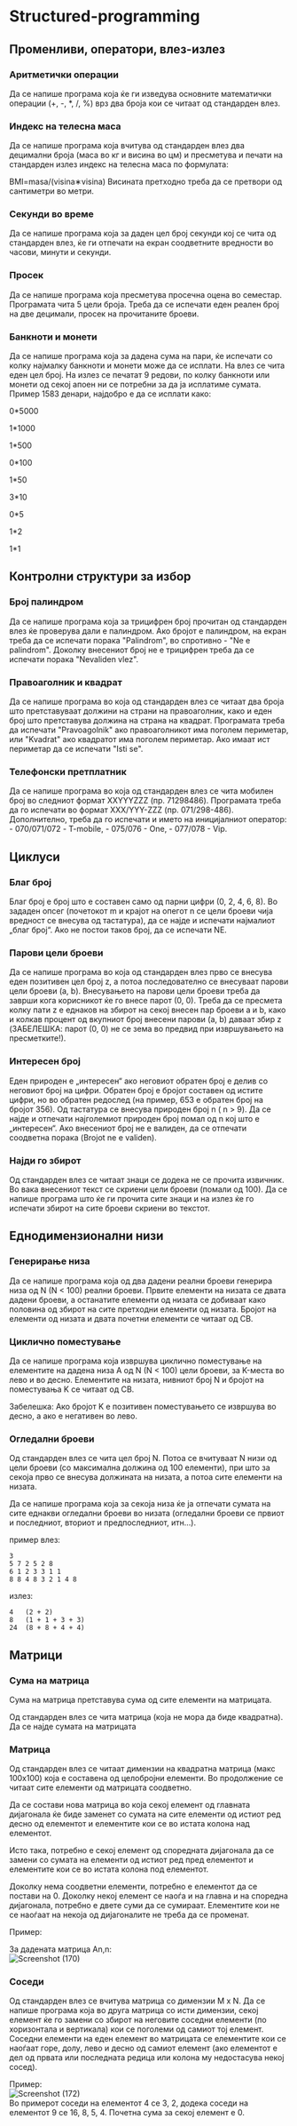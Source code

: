 # Structured-programming

## Променливи, оператори, влез-излез
### Аритметички операции
Да се напише програма која ќе ги изведува основните математички операции (+, -, *, /, %) врз два броја кои се читаат од стандарден влез.

### Индекс на телесна маса
Да се напише програма која вчитува од стандарден влез два децимални броја (маса во кг и висина во цм) и пресметува и печати на стандарден излез индекс на телесна маса по формулата:

BMI=masa/(visina∗visina)
Висината претходно треба да се претвори од сантиметри во метри.

### Секунди во време 
Да се напише програма коjа за даден цел броj секунди коj се чита од стандарден влез, ќе ги отпечати на екран соодветните вредности во часови, минути и секунди.

### Просек 
Да се напише програма која пресметува просечна оцена во семестар. Програмата чита 5 цели броја. Треба да се испечати еден реален број на две децимали, просек на прочитаните броеви.

### Банкноти и монети
Да се напише програма која за дадена сума на пари, ќе испечати со колку најмалку банкноти и монети може да се исплати. На влез се чита еден цел број. На излез се печатат 9 редови, по колку банкноти или монети од секој апоен ни се потребни за да ја исплатиме сумата. Пример 1583 денари, најдобро е да се исплати како:

0*5000

1*1000

1*500

0*100

1*50

3*10

0*5

1*2

1*1

## Контролни структури за избор 
### Број палиндром
Да се напише програма која за трицифрен број прочитан од стандарден влез ќе проверува дали е палиндром. Ако бројот е палиндром, на екран треба да се испечати порака "Palindrom", во спротивно - "Ne e palindrom". Доколку внесениот број не е трицифрен треба да се испечати порака "Nevaliden vlez".

### Правоаголник и квадрат
Да се напише програма во која од стандарден влез се читаат два броја што претставуваат должини на страни на правоаголник, како и еден број што претставува должина на страна на квадрат. Програмата треба да испечати "Pravoagolnik" ако правоаголникот има поголем периметар, или "Kvadrat" ако квадратот има поголем периметар. Ако имаат ист периметар да се испечати "Isti se".

### Телефонски претплатник
Да се напише програма во која од стандарден влез се чита мобилен број во следниот формат XXYYYZZZ (пр. 71298486). Програмата треба да го испечати во формат XXX/YYY-ZZZ (пр. 071/298-486). Дополнително, треба да го испечати и името на иницијалниот оператор: - 070/071/072 - T-mobile, - 075/076 - One, - 077/078 - Vip.

## Циклуси
### Благ број 
Благ број е број што е составен само од парни цифри (0, 2, 4, 6, 8). Во зададен опсег (почетокот m и крајот на опегот n се цели броеви чија вредност се внесува од тастатура), да се најде и испечати најмалиот „благ број“. Ако не постои таков број, да се испечати NE.

### Парови цели броеви
Да се напише програма во која од стандарден влез прво се внесува еден позитивен цел број z, а потоа последователно се внесуваат парови цели броеви (a, b). Внесувањето на парови цели броеви треба да заврши кога корисникот ќе го внесе парот (0, 0). Треба да се пресмета колку пати z е еднаков на збирот на секој внесен пар броеви a и b, како и колкав процент од вкупниот број внесени парови (a, b) даваат збир z (ЗАБЕЛЕШКА: парот (0, 0) не се зема во предвид при извршувањето на пресметките!).

### Интересен број
Eден природен e „интересен“ ако неговиот обратен број е делив со неговиот број на цифри. Обратен број е бројот составен од истите цифри, но во обратен редослед (на пример, 653 е обратен број на бројот 356). Од тастатура се внесува природен број n ( n > 9). Да се најде и отпечати најголемиот природен број помал од n кој што е „интересен“. Ако внесениот број не е валиден, да се отпечати соодветна порака (Brojot ne e validen).

### Најди го збирот
Од стандарден влез се читаат знаци се додека не се прочита извичник. Во вака внесениот текст се скриени цели броеви (помали од 100). Да се напише програма што ќе ги прочита сите знаци и на излез ќе го испечати збирот на сите броеви скриени во текстот.

##  Еднодимензионални низи 
### Генерирање низа
Да се напише програма која од два дадени реални броеви генерира низа од N (N < 100) реални броеви. Првите елементи на низата се двата дадени броеви, а останатите елементи од низата се добиваат како половина од збирот на сите претходни елементи од низата. Бројот на елементи од низата и двата почетни елементи се читаат од СВ.

### Циклично поместување
Да се напише програма која извршува циклично поместување на елементите на дадена низа А од N (N < 100) цели броеви, за K-места во лево и во десно. Елементите на низата, нивниот број N и бројот на поместувања K се читаат од СВ.

Забелешка: Ако бројот K е позитивен поместувањето се извршува во десно, а ако е негативен во лево.

### Огледални броеви
Од стандарден влез се чита цел број N. Потоа се вчитуваат N низи од цели броеви (со максимална должина од 100 елементи), при што за секоја прво се внесува должината на низата, а потоа сите елементи на низата.

Да се напише програма која за секоја низа ќе ја отпечати сумата на сите еднакви огледални броеви во низата (огледални броеви се првиот и последниот, вториот и предпоследниот, итн…).

пример влез:
```
3
5 7 2 5 2 8
6 1 2 3 3 1 1
8 8 4 8 3 2 1 4 8
```
излез:
```
4   (2 + 2)
8   (1 + 1 + 3 + 3)
24  (8 + 8 + 4 + 4)
```


## Матрици
### Сума на матрица
Сума на матрица претставува сума од сите елементи на матрицата.

Од стандарден влез се чита матрица (која не мора да биде квадратна). Да се најде сумата на матрицата

### Матрица
Од стандарден влез се читаат димензии на квадратна матрица (макс 100х100) која е составена од целобројни елементи. Во продолжение се читаат сите елементи од матрицата соодветно.

Да се состави нова матрица во која секој елемент од главната дијагонала ќе биде заменет со сумата на сите елементи од истиот ред десно од елементот и елементите кои се во истата колона над елементот.

Исто така, потребно е секој елемент од споредната дијагонала да се замени со сумата на елементи од истиот ред пред елементот и елементите кои се во истата колона под елементот.

Доколку нема соодветни елементи, потребно е елементот да се постави на 0. Доколку некој елемент се наоѓа и на главна и на споредна дијагонала, потребно е двете суми да се сумираат. Елементите кои не се наоѓаат на некоја од дијагоналите не треба да се променат.

Пример:

За дадената матрица Аn,n:<br />
![Screenshot (170)](https://user-images.githubusercontent.com/48455819/82321452-22d9bc00-99d5-11ea-9b4c-a5dc0a33784c.png)<br />

### Соседи
Oд стандарден влез се вчитува матрица со димензии M x N. Да се напише програма која во друга матрица со исти димензии, секој елемент ќе го замени со збирот на неговите соседни елементи (по хоризонтала и вертикала) кои се поголеми од самиот тој елемент. Соседни елементи на еден елемент во матрицата се елементите кои се наоѓаат горе, долу, лево и десно од самиот елемент (ако елементот е дел од првата или последната редица или колона му недостасува некој сосед).

Пример:<br />
![Screenshot (172)](https://user-images.githubusercontent.com/48455819/82321657-7946fa80-99d5-11ea-8b9e-6847a81b3a4d.png)<br />
Во примерот соседи на елементот 4 се 3, 2, додека соседи на елементот 9 се 16, 8, 5, 4. Почетна сума за секој елемент е 0.
